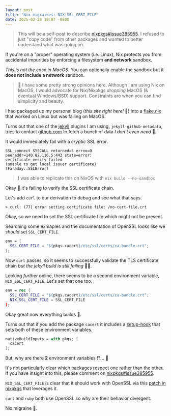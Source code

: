 ```yaml
---
layout: post
title: 'Nix migraines: NIX_SSL_CERT_FILE'
date: 2025-02-28 19:07 -0800
---
```


> This will be a self-post to describe [nixpkgs#issue385955](https://github.com/NixOS/nixpkgs/issues/385955). I refused to just "copy code" from other packages and wanted to better understand what was going on.

If you're on a "proper" operating system (i.e. Linux), Nix protects you from accidental impurities by enforcing a filesystem **and network** sandbox.

_This is not the case in MacOS._ You can optionally enable the sandbox but it **does not include a network** sandbox.

> 🤔 I have some pretty strong opinions here. Although I am using Nix on MacOS, I would advocate for Nix/Nixpkgs *dropping* MacOS (& eventual Windows/BSD) support. Constraints are when you can find simplicity and beauty.

I had packaged up my personal blog (_this site right here!_ 📝) into a [flake.nix](https://github.com/fzakaria/fzakaria.com/blob/7b6e7621a25bfef0bd64bb88e7885b6f68545cd6/flake.nix) that worked on Linux but was failing on MacOS.

Turns out that one of the [jekyll](https://jekyllrb.com/) plugins I am using, `jekyll-github-metadata`, tries to contact [github.com](https://github.com) to fetch a bunch of data _I don't even need_ 😤.

It would immediately fail with a _cryptic_ SSL error.

```
SSL_connect SYSCALL returned=5 errno=0
peeraddr=140.82.116.5:443 state=error:
certificate verify failed
(unable to get local issuer certificate)
(Faraday::SSLError)
```

> I was able to replicate this on NixOS with `nix build --no-sandbox`

Okay 🤔 it's failing to verify the SSL certificate chain.

Let's add `curl` to our derivation to debug and see what that says.

```console
> curl: (77) error setting certificate file: /no-cert-file.crt
```

Okay, so we need to set the SSL certificate file which might not be present.

Searching some exmaples and the documentation of OpenSSL looks like we _should_ set `SSL_CERT_FILE`.

```nix
env = {
  SSL_CERT_FILE = "${pkgs.cacert}/etc/ssl/certs/ca-bundle.crt";
};
```

Now `curl` passes, so it seems to successfully validate the TLS certificate chain _but the jekyll build is still failing_ 🤦‍♂️.

Looking _further_ online, there seems to be a second environment variable, `NIX_SSL_CERT_FILE`. Let's set that one too.

```nix
env = rec {
  SSL_CERT_FILE = "${pkgs.cacert}/etc/ssl/certs/ca-bundle.crt";
  NIX_SSL_CERT_FILE = SSL_CERT_FILE
};
```

Okay great now everything builds 🎉.

Turns out that if you add the package `cacert` it includes a [setup-hook](https://github.com/NixOS/nixpkgs/blame/47c271667487cdcaa24c88d9b18b2df2bc47c30f/pkgs/data/misc/cacert/setup-hook.sh) that sets both of these environment variables.

```nix
nativeBuildInputs = with pkgs; [
  cacert
];
```

But, why are there **2** environment variables !?... 🤷

It's not particularly clear which packages respect one rather than the other. If you have insight into this, please comment on [nixpkgs#issue385955](https://github.com/NixOS/nixpkgs/issues/385955).

`NIX_SSL_CERT_FILE` is clear that it should work with OpenSSL via this [patch in nixpkgs](https://github.com/NixOS/nixpkgs/blob/release-24.11/pkgs/development/libraries/openssl/3.0/nix-ssl-cert-file.patch) that leverages it.

`curl` and `ruby` both use OpenSSL so why are their behavior divergent.

Nix migraine 🤕.